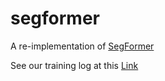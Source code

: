 # segformer
A re-implementation of [SegFormer](https://github.com/NVlabs/SegFormer)

See our training log at this [Link](./test.log)
